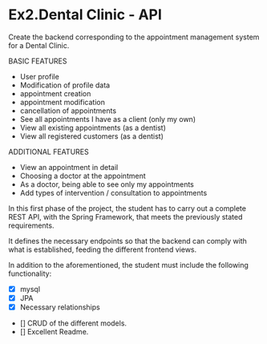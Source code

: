 # Ex2.Dental Clinic - API
Create the backend corresponding to the appointment management system for a Dental Clinic.

BASIC FEATURES

- User profile
- Modification of profile data
- appointment creation
- appointment modification
- cancellation of appointments
- See all appointments I have as a client (only my own)
- View all existing appointments (as a dentist)
- View all registered customers (as a dentist)


ADDITIONAL FEATURES

- View an appointment in detail
- Choosing a doctor at the appointment
- As a doctor, being able to see only my appointments
- Add types of intervention / consultation to appointments

In this first phase of the project, the student has to carry out a complete REST API, with the Spring Framework, that meets the previously stated requirements.

It defines the necessary endpoints so that the backend can comply with what is established, feeding the different frontend views.

 In addition to the aforementioned, the student must include the following functionality:

- [x] mysql
- [x] JPA
- [x] Necessary relationships
- [] CRUD of the different models.
- [] Excellent Readme.
